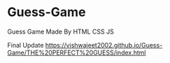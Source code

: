 # Guess-Game
Guess Game Made By HTML CSS JS 


Final Update
https://vishwajeet2002.github.io/Guess-Game/THE%20PERFECT%20GUESS/index.html

